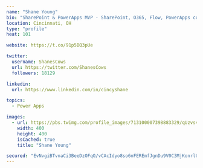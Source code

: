 ```yaml
---
name: "Shane Young"
bio: "SharePoint & PowerApps MVP - SharePoint, O365, Flow, PowerApps consulting? @PowerApps911 | Pure Snark? You found it."
location: Cincinnati, OH
type: "profile"
heat: 101

website: https://t.co/91p5BQ3pUe

twitter:
  username: ShanesCows
  url: https://twitter.com/ShanesCows
  followers: 18129

linkedin:
  url: https://www.linkedin.com/in/cincyshane

topics:
  - Power Apps

images:
  - url: https://pbs.twimg.com/profile_images/713100007398883329/qUzvsvQ3_400x400.jpg
    width: 400
    height: 400
    isCached: true
    title: "Shane Young"

secured: "EvNvgiBTvnaCi3BeeDzOFqO/vCAcIdyo8so6nFEREmfJgnDu9V0C3MjKonrlU/Vo32jOtH9DhxPYMvlevWaNU+6fXZKh7AKDEeeirllKy0LzSPReDwC+esjtrv7cec3xUECtRYet43cOAmdn5zv4Zyejzi/zvUVB/dw9NYAZwjhAXidyi35hBhvQw26dms++Jpj7UGJB0HraF0PG+2tXllCOAHZNAl67d90t3lI/fubW1enHNaruCAxf0Zn3IfsF0jN85BFHrfL5u1KVhdbMnYpyweKXgqDW5qvx3k85l7NUmelk0DnTw6Fc91Lw2TsyqnWq37I/P9PjOyvHBVrX0kSiu12vHBXbJblpup2RDTghkX+0IQ/+opMBi9GcdWAWRjb58QYsgamSdEur0qm5odw5F6asbjHy8x6jX0ba1x0=;7i9RaA4jpMAXNTIdMJMK0Q=="
---
```


